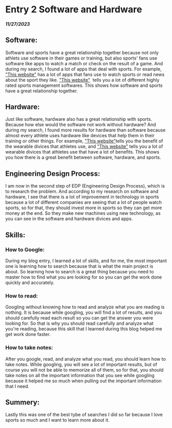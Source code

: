 # Entry 2 Software and Hardware
##### 11/27/2023

## Software: 
Software and sports have a great relationship together because not only athlets use software in their games or training, but also sports' fans use software like apps to watch a match or check on the result of a game. And during my search, I found a lot of apps that deal with sports. For example, ["This website"](https://infostride.com/sports-apps/#:~:text=theScore%20is%20considered%20the%20%231,Bills%2C%20Cleveland%20Browns%20and%20more) has a lot of apps that fans use to watch sports or read news about the sport they like. ["This website"](https://slashdot.org/software/sports-management/)  tells you a lot of different highly rated sports management softwares. This shows how software and sports have a great relationship together.

## Hardware:
Just like software, hardware also has a great relationship with sports. Because how else would the software not work without hardware? And during my search, I found more results for hardware than software because almost every athlete uses hardware like devices that help them in their training or other things. For example, ["This website"](https://www.cogniteq.com/blog/how-wearable-technology-changing-sports-industry#:~:text=Examples%20of%20wearable%20technology%20in%20sports,-Arguably%2C%20no%20other&text=Heart%20rate%20monitors%20track%20breathing,%2C%20quarterbacks%2C%20and%20other%20positions)tells you the benefit of the wearable divices that athletes use, and ["This website"](https://apacbusinessheadlines.com/10-Most-Innovative-Wearables-for-Fitness-and-Sport/) tells you a lot of wearable divices that athletes use that have a lot of benefits. This shows you how there is a great benefit between software, hardware, and sports.   

## Engineering Design Process:
I am now in the second step of EDP (Engineering Design Process), which is to research the problem. And according to my research on software and hardware, I see that there is a lot of improvement in technology in sports because a lot of different companies are seeing that a lot of people watch sports, so for that, they should invest more in sports so they can get more money at the end. So they make new machines using new technology, as you can see in the software and hardware divices and apps.

## Skills:

### How to Google:
During my blog entry, I learned a lot of skills, and for me, the most important one is learning how to search because that is what the main project is about. So learning how to search is a great thing because you need to master how to find what you are looking for so you can get the work done quickly and accurately.

### How to read:
Googling without knowing how to read and analyze what you are reading is nothing. It is because while googling, you will find a lot of results, and you should carefully read each result so you can get the answer you were looking for. So that is why you should read carefully and analyze what you're reading, because this skill that I learned during this blog helped me get work done faster.


### How to take notes:
After you google, read, and analyze what you read, you should learn how to take notes. While googling, you will see a lot of important results, but of course you will not be able to memorize all of them, so for that, you should take notes on all the important information that you see while googling because it helped me so much when pulling out the important information that I need.

## Summery:
Lastly this was one of the best tybe of searches I did so far because I love sports so much and I want to learn more about it. 
